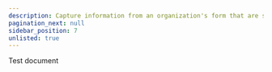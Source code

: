 ```yaml
---
description: Capture information from an organization's form that are stored as PDF documents
pagination_next: null
sidebar_position: 7
unlisted: true
---
```


Test document



<!--index.html file-->

<script>
    ///////////////////////////////////////////////////////////////////////////////////////////////////
    // In this section, we set the user authentication, user and app ID, model details, and the URL
    // of the image we want as an input. Change these strings to run your own example.
    //////////////////////////////////////////////////////////////////////////////////////////////////

    // Your PAT (Personal Access Token) can be found in the Account's Security section
    const PAT = 'ea5e64be6120415cba71e20b47dc8bbe';
    // Specify the correct user_id/app_id pairings
    // Since you're making inferences outside your app's scope
    const USER_ID = 'clarifai';       
    const APP_ID = 'main';
    // Change these to whatever model and image URL you want to use
    const MODEL_ID = 'general-image-recognition';
    const MODEL_VERSION_ID = 'aa7f35c01e0642fda5cf400f543e7c40';    
    const IMAGE_URL = 'https://samples.clarifai.com/metro-north.jpg';

    ///////////////////////////////////////////////////////////////////////////////////
    // YOU DO NOT NEED TO CHANGE ANYTHING BELOW THIS LINE TO RUN THIS EXAMPLE
    ///////////////////////////////////////////////////////////////////////////////////

    const raw = JSON.stringify({
        "user_app_id": {
            "user_id": USER_ID,
            "app_id": APP_ID
        },
        "inputs": [
            {
                "data": {
                    "image": {
                        "url": IMAGE_URL
                    }
                }
            }
        ]
    });

    const requestOptions = {
        method: 'POST',
        headers: {
            'Accept': 'application/json',
            'Authorization': 'Key ' + PAT
        },
        body: raw
    };

    // NOTE: MODEL_VERSION_ID is optional, you can also call prediction with the MODEL_ID only
    // https://api.clarifai.com/v2/models/{YOUR_MODEL_ID}/outputs
    // this will default to the latest version_id

    fetch("https://api.clarifai.com/v2/models/" + MODEL_ID + "/versions/" + MODEL_VERSION_ID + "/outputs", requestOptions)
        .then(response => response.text())
        .then(result => console.log(result))
        .catch(error => console.log('error', error));
</script>